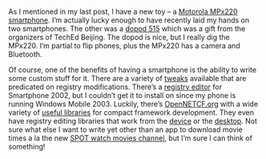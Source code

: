 As I mentioned in my last post, I have a new toy – a [Motorola MPx220
smartphone](http://www.microsoft.com/windowsmobile/devices/devicedisplay.aspx?module=deviceDisplay;Smartphone;americas;134).
I’m actually lucky enough to have recently laid my hands on two
smartphones. The other was a [dopod
515](http://www.microsoft.com/windowsmobile/devices/devicedisplay.aspx?module=deviceDisplay;Smartphone;apac;58)
which was a gift from the organizers of TechEd Beijing. The dopod is
nice, but I really dig the MPx220. I’m partial to flip phones, plus the
MPx220 has a camera and Bluetooth.

Of course, one of the benefits of having a smartphone is the ability to
write some custom stuff for it. There are a variety of
[tweaks](http://midnight.modaco.com/?page=tweaks) available that are
predicated on registry modifications. There’s a [registry
editor](http://www.phm.lu/Products/Smartphone/RegEdit/) for Smartphone
2002, but I couldn’t get it to install on since my phone is running
Windows Mobile 2003. Luckily, there’s
[OpenNETCF.org](http://opennetcf.org/CategoryView.aspx?category=Home)
with a wide variety of [useful libraries](http://opennetcf.org/library/)
for compact framework development. They even have registry editing
libraries that work from the
[device](http://opennetcf.org/library/OpenNETCF.Win32.Registry.html) or
the
[desktop](http://opennetcf.org/library/OpenNETCF.Desktop.Communication.CERegistry.html).
Not sure what else I want to write yet other than an app to download
movie times a la the new [SPOT watch movies
channel](http://devhawk.net/PermaLink.aspx?guid=31b2429e-b516-4edb-8df2-83a244286c07),
but I’m sure I can think of something!
